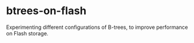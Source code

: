 # btrees-on-flash
Experimenting different configurations of B-trees, to improve performance on Flash storage.
